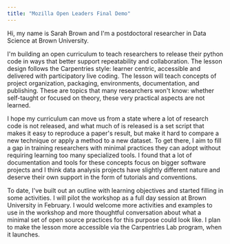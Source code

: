 ```yaml
---
title: "Mozilla Open Leaders Final Demo"
---
```


Hi, my name is Sarah Brown and I'm a postdoctoral researcher in Data Science at Brown University.

I'm building an open curriculum to teach researchers to release their python code in ways that better support repeatability and collaboration. The lesson design follows the Carpentries style: learner centric, accessible and delivered with participatory live coding.  The lesson will teach concepts of project organization, packaging, environments, documentation, and publishing.  These are topics that many researchers won't know: whether self-taught or focused on theory, these very practical aspects are not learned.

I hope my curriculum can move us from a state where a lot of research code is not released, and what much of is released is a set script that makes it easy to reproduce a paper's result, but make it hard to compare a new technique or apply a method to a new dataset.
To get there, I aim to fill a gap in training researchers with minimal practices they can adopt without requiring learning  too many specialized tools. I found that a lot of documentation and tools for these concepts focus on bigger  software projects and I think data analysis projects have slightly different nature and deserve their own support in the form of tutorials and conventions.


To date, I've built out an outline with learning objectives and started filling in some activities.  I will pilot the workshop as a full day session at Brown University in February. I would welcome more activities and examples to use in the workshop and more thoughtful conversation about what a minimal set of open source practices for this purpose could look like. I plan to make the lesson more accessible via the Carpentries Lab program, when it launches.


<!-- ## Practice Version /Notes

- Curriculum that distills minimal principles of open source
- removes barriers to better code practices
- more accessible tutorials
- delivered hands-on code-along format

My vision is that researchers will have the tools to release their code and that they will release research code to have better reproducible science and baselines and comparisons

Next steps:
- looking forward to carpentries lab
- more activities and examples
- pilot in februrary

feedback:
- good and slow, understandable
- example to fill time, scenario of what it might look like, pause
- mention python specific
- general principles, packaging, documentation,
- baseline/comparison vs reproducibiliy
- citation and reward structure for researchers
- address resource


This is to be a collaboration among scientific computing researchers and educators to develop accessible tutorial materials and minimal templates that empower researchers developing new analysis techniques to release them in formats that encourage community adoption.



## Week 12 Vision  Ex

What I plan to create as a leader on this project
 - curriculum
The vision of what will be so, if I am successful in my work
 - reproducible research
 - better minimum working examples
What will be so in 5/10/20 years time? What is your overall BIG vision?
 -
Why is this important to you? What is in it for you? For others?
 -
What are 2-3 key activities or critical points we should know about your vision?
 -  
What is the difference your vision will make for you, your community, the world?

Progress
- outline and some examples

Looking for
 - ideas on activities/examples
 - exercises for practice

Crowd AI as a possible resource


I am building an open curriculum to prepare researchers to release the python data analysis projects and tools in ways that better support repeatability and comparison of methods. The lesson is designed to be delivered in the participatory live coding that is a signature of the Carpentries.
 <!-- means that the material is novice-friendly, learner-centric, and intended to be delivered in a live-code-along format.
It focuses on researchers by anchoring on the core principles of open source that will provide benefit without too much unrewarded overhead to researchers. A focus on repeatability and comparison, is a step beyond reproducibility into a realm of more collaborative research and emphasizes documentation, packaging, and usability in a different way that a set of scripts that can be run, but not understood. -->
